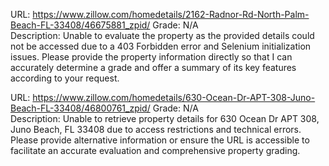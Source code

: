 URL: https://www.zillow.com/homedetails/2162-Radnor-Rd-North-Palm-Beach-FL-33408/46675881_zpid/
Grade: N/A  
Description: Unable to evaluate the property as the provided details could not be accessed due to a 403 Forbidden error and Selenium initialization issues. Please provide the property information directly so that I can accurately determine a grade and offer a summary of its key features according to your request.

URL: https://www.zillow.com/homedetails/630-Ocean-Dr-APT-308-Juno-Beach-FL-33408/46800761_zpid/
Grade: N/A  
Description: Unable to retrieve property details for 630 Ocean Dr APT 308, Juno Beach, FL 33408 due to access restrictions and technical errors. Please provide alternative information or ensure the URL is accessible to facilitate an accurate evaluation and comprehensive property grading.

